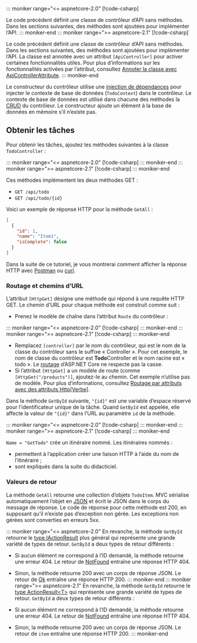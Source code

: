::: moniker range="<= aspnetcore-2.0"
[!code-csharp[](../../tutorials/first-web-api/samples/2.0/TodoApi/Controllers/TodoController2.cs?name=snippet_todo1)]

Le code précédent définit une classe de contrôleur d’API sans méthodes. Dans les sections suivantes, des méthodes sont ajoutées pour implémenter l’API.
::: moniker-end
::: moniker range=">= aspnetcore-2.1"
[!code-csharp[](../../tutorials/first-web-api/samples/2.1/TodoApi/Controllers/TodoController2.cs?name=snippet_todo1)]

Le code précédent définit une classe de contrôleur d’API sans méthodes. Dans les sections suivantes, des méthodes sont ajoutées pour implémenter l’API. La classe est annotée avec un attribut `[ApiController]` pour activer certaines fonctionnalités utiles. Pour plus d’informations sur les fonctionnalités activées par l’attribut, consultez [Annoter la classe avec ApiControllerAttribute](xref:web-api/index#annotate-class-with-apicontrollerattribute).
::: moniker-end

Le constructeur du contrôleur utilise une [injection de dépendances](xref:fundamentals/dependency-injection) pour injecter le contexte de base de données (`TodoContext`) dans le contrôleur. Le contexte de base de données est utilisé dans chacune des méthodes la [CRUD](https://wikipedia.org/wiki/Create,_read,_update_and_delete) du contrôleur. Le constructeur ajoute un élément à la base de données en mémoire s’il n’existe pas.

## <a name="get-to-do-items"></a>Obtenir les tâches

Pour obtenir les tâches, ajoutez les méthodes suivantes à la classe `TodoController` :

::: moniker range="<= aspnetcore-2.0"
[!code-csharp[](../../tutorials/first-web-api/samples/2.0/TodoApi/Controllers/TodoController.cs?name=snippet_GetAll)]
::: moniker-end
::: moniker range=">= aspnetcore-2.1"
[!code-csharp[](../../tutorials/first-web-api/samples/2.1/TodoApi/Controllers/TodoController.cs?name=snippet_GetAll)]
::: moniker-end

Ces méthodes implémentent les deux méthodes GET :

* `GET /api/todo`
* `GET /api/todo/{id}`

Voici un exemple de réponse HTTP pour la méthode `GetAll` :

```json
[
  {
    "id": 1,
    "name": "Item1",
    "isComplete": false
  }
]
```

Dans la suite de ce tutoriel, je vous montrerai comment afficher la réponse HTTP avec [Postman](https://www.getpostman.com/) ou [curl](https://developer.apple.com/legacy/library/documentation/Darwin/Reference/ManPages/man1/curl.1.html).

### <a name="routing-and-url-paths"></a>Routage et chemins d’URL

L’attribut `[HttpGet]` désigne une méthode qui répond à une requête HTTP GET. Le chemin d’URL pour chaque méthode est construit comme suit :

* Prenez le modèle de chaîne dans l’attribut `Route` du contrôleur :

::: moniker range="<= aspnetcore-2.0"
[!code-csharp[](../../tutorials/first-web-api/samples/2.0/TodoApi/Controllers/TodoController.cs?name=TodoController&highlight=3)]
::: moniker-end
::: moniker range=">= aspnetcore-2.1"
[!code-csharp[](../../tutorials/first-web-api/samples/2.1/TodoApi/Controllers/TodoController.cs?name=TodoController&highlight=3)]
::: moniker-end

* Remplacez `[controller]` par le nom du contrôleur, qui est le nom de la classe du contrôleur sans le suffixe « Controller ». Pour cet exemple, le nom de classe du contrôleur est **Todo**Controller et le nom racine est « todo ». Le [routage](xref:mvc/controllers/routing) d’ASP.NET Core ne respecte pas la casse.
* Si l’attribut `[HttpGet]` a un modèle de route (comme `[HttpGet("/products")]`, ajoutez-le au chemin. Cet exemple n’utilise pas de modèle. Pour plus d’informations, consultez [Routage par attributs avec des attributs Http[Verbe]](xref:mvc/controllers/routing#attribute-routing-with-httpverb-attributes).

Dans la méthode `GetById` suivante, `"{id}"` est une variable d’espace réservé pour l’identificateur unique de la tâche. Quand `GetById` est appelée, elle affecte la valeur de `"{id}"` dans l’URL au paramètre `id` de la méthode.

::: moniker range="<= aspnetcore-2.0"
[!code-csharp[](../../tutorials/first-web-api/samples/2.0/TodoApi/Controllers/TodoController.cs?name=snippet_GetByID&highlight=1-2)]
::: moniker-end
::: moniker range=">= aspnetcore-2.1"
[!code-csharp[](../../tutorials/first-web-api/samples/2.1/TodoApi/Controllers/TodoController.cs?name=snippet_GetByID&highlight=1-2)]
::: moniker-end

`Name = "GetTodo"` crée un itinéraire nommé. Les itinéraires nommés :

* permettent à l’application créer une liaison HTTP à l’aide du nom de l’itinéraire ;
* sont expliqués dans la suite du didacticiel.

### <a name="return-values"></a>Valeurs de retour

La méthode `GetAll` retourne une collection d’objets `TodoItem`. MVC sérialise automatiquement l’objet en [JSON](https://www.json.org/) et écrit le JSON dans le corps du message de réponse. Le code de réponse pour cette méthode est 200, en supposant qu’il n’existe pas d’exception non gérée. Les exceptions non gérées sont converties en erreurs 5xx.

::: moniker range="<= aspnetcore-2.0"
En revanche, la méthode `GetById` retourne le [type IActionResult](xref:web-api/action-return-types#iactionresult-type) plus général qui représente une grande variété de types de retour. `GetById` a deux types de retour différents :

* Si aucun élément ne correspond à l’ID demandé, la méthode retourne une erreur 404. Le retour de [NotFound](/dotnet/api/microsoft.aspnetcore.mvc.controllerbase.notfound) entraîne une réponse HTTP 404.
* Sinon, la méthode retourne 200 avec un corps de réponse JSON. Le retour de [Ok](/dotnet/api/microsoft.aspnetcore.mvc.controllerbase.ok) entraîne une réponse HTTP 200.
::: moniker-end
::: moniker range=">= aspnetcore-2.1"
En revanche, la méthode `GetById` retourne le [type ActionResult\<T>](xref:web-api/action-return-types#actionresultt-type) qui représente une grande variété de types de retour. `GetById` a deux types de retour différents :

* Si aucun élément ne correspond à l’ID demandé, la méthode retourne une erreur 404. Le retour de [NotFound](/dotnet/api/microsoft.aspnetcore.mvc.controllerbase.notfound) entraîne une réponse HTTP 404.
* Sinon, la méthode retourne 200 avec un corps de réponse JSON. Le retour de `item` entraîne une réponse HTTP 200.
::: moniker-end